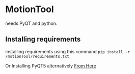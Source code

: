 # MotionTool
needs PyQT and python.

## Installing requirements
installing requirements using this command `pip install -r /motionTool/requirements.txt`

Or Installing PyQT5 alternatively [From Here](http://letmegooglethat.com/?q=how+to+install+pyqt+5)

